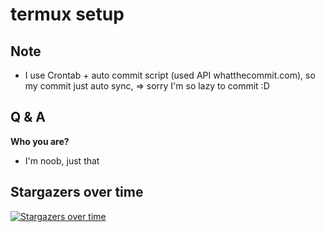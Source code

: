 # termux setup

## Note

- I use Crontab + auto commit script (used API whatthecommit.com), so my commit just auto sync, => sorry I'm so lazy to commit :D

## Q & A

**Who you are?**

- I'm noob, just that

## Stargazers over time

[![Stargazers over time](https://starchart.cc/thuanpham2311/termuxSetup.svg)](https://starchart.cc/thuanpham2311/termuxSetup)
